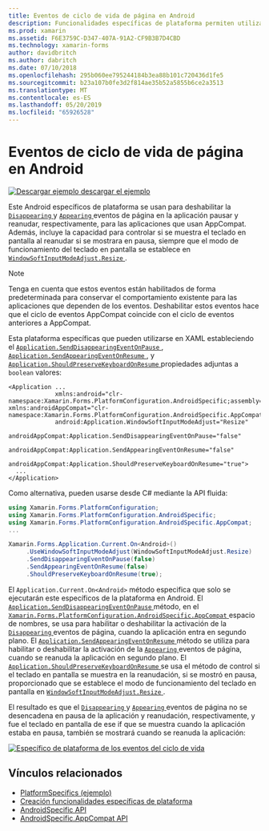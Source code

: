 ```yaml
---
title: Eventos de ciclo de vida de página en Android
description: Funcionalidades específicas de plataforma permiten utilizar la funcionalidad que solo está disponible en una plataforma concreta, sin necesidad de implementar los representadores personalizados o los efectos. Este artículo explica cómo consumir el Android específicos de la plataforma deshabilita el Disappearing y eventos de la página de aparición en la aplicación, pausar y reanudación, respectivamente.
ms.prod: xamarin
ms.assetid: F6E3759C-D347-407A-91A2-CF9B3B7D4CBD
ms.technology: xamarin-forms
author: davidbritch
ms.author: dabritch
ms.date: 07/10/2018
ms.openlocfilehash: 295b060ee795244184b3ea88b101c720436d1fe5
ms.sourcegitcommit: b23a107b0fe3d2f814ae35b52a5855b6ce2a3513
ms.translationtype: MT
ms.contentlocale: es-ES
ms.lasthandoff: 05/20/2019
ms.locfileid: "65926528"
---
```

# <a name="page-lifecycle-events-on-android"></a>Eventos de ciclo de vida de página en Android

[![Descargar ejemplo](~/media/shared/download.png) descargar el ejemplo](https://developer.xamarin.com/samples/xamarin-forms/UserInterface/PlatformSpecifics/)

Este Android específicos de plataforma se usan para deshabilitar la [ `Disappearing` ](xref:Xamarin.Forms.Page.Appearing) y [ `Appearing` ](xref:Xamarin.Forms.Page.Appearing) eventos de página en la aplicación pausar y reanudar, respectivamente, para las aplicaciones que usan AppCompat. Además, incluye la capacidad para controlar si se muestra el teclado en pantalla al reanudar si se mostrara en pausa, siempre que el modo de funcionamiento del teclado en pantalla se establece en [ `WindowSoftInputModeAdjust.Resize` ](xref:Xamarin.Forms.PlatformConfiguration.AndroidSpecific.WindowSoftInputModeAdjust.Resize).

> [!NOTE]
> Tenga en cuenta que estos eventos están habilitados de forma predeterminada para conservar el comportamiento existente para las aplicaciones que dependen de los eventos. Deshabilitar estos eventos hace que el ciclo de eventos AppCompat coincide con el ciclo de eventos anteriores a AppCompat.

Esta plataforma específicas que pueden utilizarse en XAML estableciendo el [ `Application.SendDisappearingEventOnPause` ](xref:Xamarin.Forms.PlatformConfiguration.AndroidSpecific.AppCompat.Application.SendDisappearingEventOnPauseProperty), [ `Application.SendAppearingEventOnResume` ](xref:Xamarin.Forms.PlatformConfiguration.AndroidSpecific.AppCompat.Application.SendAppearingEventOnResumeProperty), y [ `Application.ShouldPreserveKeyboardOnResume` ](xref:Xamarin.Forms.PlatformConfiguration.AndroidSpecific.AppCompat.Application.ShouldPreserveKeyboardOnResumeProperty) propiedades adjuntas a `boolean` valores:

```xaml
<Application ...
             xmlns:android="clr-namespace:Xamarin.Forms.PlatformConfiguration.AndroidSpecific;assembly=Xamarin.Forms.Core"             xmlns:androidAppCompat="clr-namespace:Xamarin.Forms.PlatformConfiguration.AndroidSpecific.AppCompat;assembly=Xamarin.Forms.Core"
             android:Application.WindowSoftInputModeAdjust="Resize"
             androidAppCompat:Application.SendDisappearingEventOnPause="false"
             androidAppCompat:Application.SendAppearingEventOnResume="false"
             androidAppCompat:Application.ShouldPreserveKeyboardOnResume="true">
  ...
</Application>
```

Como alternativa, pueden usarse desde C# mediante la API fluida:

```csharp
using Xamarin.Forms.PlatformConfiguration;
using Xamarin.Forms.PlatformConfiguration.AndroidSpecific;
using Xamarin.Forms.PlatformConfiguration.AndroidSpecific.AppCompat;
...

Xamarin.Forms.Application.Current.On<Android>()
     .UseWindowSoftInputModeAdjust(WindowSoftInputModeAdjust.Resize)
     .SendDisappearingEventOnPause(false)
     .SendAppearingEventOnResume(false)
     .ShouldPreserveKeyboardOnResume(true);
```

El `Application.Current.On<Android>` método especifica que solo se ejecutarán este específicos de la plataforma en Android. El [ `Application.SendDisappearingEventOnPause` ](xref:Xamarin.Forms.PlatformConfiguration.AndroidSpecific.AppCompat.Application.SendDisappearingEventOnPause(Xamarin.Forms.IPlatformElementConfiguration{Xamarin.Forms.PlatformConfiguration.Android,Xamarin.Forms.Application},System.Boolean)) método, en el [ `Xamarin.Forms.PlatformConfiguration.AndroidSpecific.AppCompat` ](xref:Xamarin.Forms.PlatformConfiguration.AndroidSpecific.AppCompat) espacio de nombres, se usa para habilitar o deshabilitar la activación de la [ `Disappearing` ](xref:Xamarin.Forms.Page.Appearing) eventos de página, cuando la aplicación entra en segundo plano. El [ `Application.SendAppearingEventOnResume` ](xref:Xamarin.Forms.PlatformConfiguration.AndroidSpecific.AppCompat.Application.SendAppearingEventOnResume(Xamarin.Forms.IPlatformElementConfiguration{Xamarin.Forms.PlatformConfiguration.Android,Xamarin.Forms.Application},System.Boolean)) método se utiliza para habilitar o deshabilitar la activación de la [ `Appearing` ](xref:Xamarin.Forms.Page.Appearing) eventos de página, cuando se reanuda la aplicación en segundo plano. El [ `Application.ShouldPreserveKeyboardOnResume` ](xref:Xamarin.Forms.PlatformConfiguration.AndroidSpecific.AppCompat.Application.ShouldPreserveKeyboardOnResume(Xamarin.Forms.IPlatformElementConfiguration{Xamarin.Forms.PlatformConfiguration.Android,Xamarin.Forms.Application},System.Boolean)) se usa el método de control si el teclado en pantalla se muestra en la reanudación, si se mostró en pausa, proporcionado que se establece el modo de funcionamiento del teclado en pantalla en [ `WindowSoftInputModeAdjust.Resize` ](xref:Xamarin.Forms.PlatformConfiguration.AndroidSpecific.WindowSoftInputModeAdjust.Resize).

El resultado es que el [ `Disappearing` ](xref:Xamarin.Forms.Page.Appearing) y [ `Appearing` ](xref:Xamarin.Forms.Page.Appearing) eventos de página no se desencadena en pausa de la aplicación y reanudación, respectivamente, y fue el teclado en pantalla de ese if que se muestra cuando la aplicación estaba en pausa, también se mostrará cuando se reanuda la aplicación:

[![](page-lifecycle-events-images/keyboard-on-resume.png "Específico de plataforma de los eventos del ciclo de vida")](page-lifecycle-events-images/keyboard-on-resume-large.png#lightbox "específicos de plataforma de los eventos del ciclo de vida")

## <a name="related-links"></a>Vínculos relacionados

- [PlatformSpecifics (ejemplo)](https://developer.xamarin.com/samples/xamarin-forms/UserInterface/PlatformSpecifics/)
- [Creación funcionalidades específicas de plataforma](~/xamarin-forms/platform/platform-specifics/index.md#creating-platform-specifics)
- [AndroidSpecific API](xref:Xamarin.Forms.PlatformConfiguration.AndroidSpecific)
- [AndroidSpecific.AppCompat API](xref:Xamarin.Forms.PlatformConfiguration.AndroidSpecific.AppCompat)
